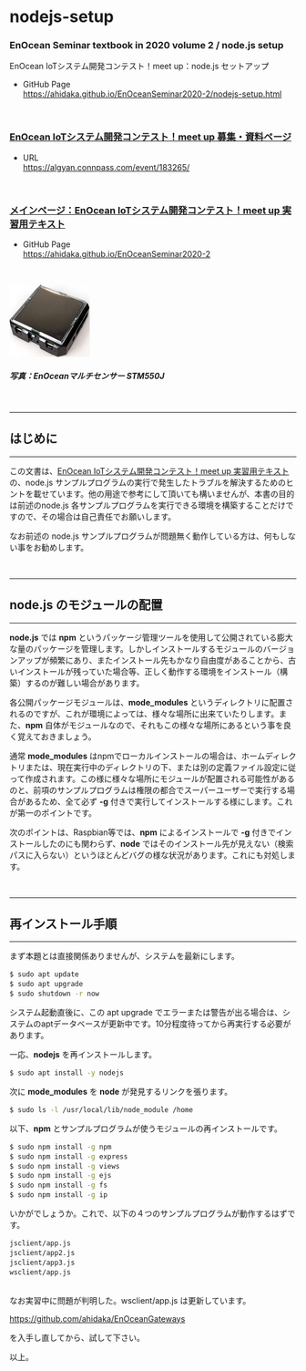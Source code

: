 # nodejs-setup

### EnOcean Seminar textbook in 2020 volume 2 / node.js setup

EnOcean IoTシステム開発コンテスト！meet up：node.js セットアップ

- GitHub Page<br/>
    https://ahidaka.github.io/EnOceanSeminar2020-2/nodejs-setup.html

<br/>

### [EnOcean IoTシステム開発コンテスト！meet up 募集・資料ページ](https://algyan.connpass.com/event/183265/)

- URL<br/>
    https://algyan.connpass.com/event/183265/

<br/>

### [メインページ：EnOcean IoTシステム開発コンテスト！meet up 実習用テキスト](README.md)

- GitHub Page<br/>
    https://ahidaka.github.io/EnOceanSeminar2020-2

<br/>

![EnOceanマルチセンサー STM550J](image/stm550jp50.jpg)
##### 写真：EnOceanマルチセンサー STM550J
<br/>

---
## はじめに
---

この文書は、[EnOcean IoTシステム開発コンテスト！meet up 実習用テキスト](README.md)の、node.js サンプルプログラムの実行で発生したトラブルを解決するためのヒントを載せています。他の用途で参考にして頂いても構いませんが、本書の目的は前述のnode.js 各サンプルプログラムを実行できる環境を構築することだけですので、その場合は自己責任でお願いします。

なお前述の node.js サンプルプログラムが問題無く動作している方は、何もしない事をお勧めします。

<br/>

---
## node.js のモジュールの配置
---

**node.js** では **npm** というパッケージ管理ツールを使用して公開されている膨大な量のパッケージを管理します。しかしインストールするモジュールのバージョンアップが頻繁にあり、またインストール先もかなり自由度があることから、古いインストールが残っていた場合等、正しく動作する環境をインストール（構築）するのが難しい場合があります。

各公開パッケージモジュールは、**mode_modules** というディレクトリに配置されるのですが、これが環境によっては、様々な場所に出来ていたりします。また、**npm** 自体がモジュールなので、それもこの様々な場所にあるという事を良く覚えておきましょう。

通常 **mode_modules** はnpmでローカルインストールの場合は、ホームディレクトリまたは、現在実行中のディレクトリの下、または別の定義ファイル設定に従って作成されます。この様に様々な場所にモジュールが配置される可能性があるのと、前項のサンプルプログラムは権限の都合でスーパーユーザーで実行する場合があるため、全て必ず **-g** 付きで実行してインストールする様にします。これが第一のポイントです。

次のポイントは、Raspbian等では、**npm** によるインストールで **-g** 付きでインストールしたのにも関わらず、**node** ではそのインストール先が見えない（検索パスに入らない）というほとんどバグの様な状況があります。これにも対処します。

<br/>

---
## 再インストール手順
---

まず本題とは直接関係ありませんが、システムを最新にします。

```sh
$ sudo apt update
$ sudo apt upgrade
$ sudo shutdown -r now
```

システム起動直後に、この apt upgrade でエラーまたは警告が出る場合は、システムのaptデータベースが更新中です。10分程度待ってから再実行する必要があります。

一応、**nodejs** を再インストールします。

```sh
$ sudo apt install -y nodejs
```

次に **mode_modules** を **node** が発見するリンクを張ります。

```sh
$ sudo ls -l /usr/local/lib/node_module /home
```

以下、**npm** とサンプルプログラムが使うモジュールの再インストールです。

```sh
$ sudo npm install -g npm
$ sudo npm install -g express
$ sudo npm install -g views
$ sudo npm install -g ejs
$ sudo npm install -g fs
$ sudo npm install -g ip
```

いかがでしょうか。これで、以下の４つのサンプルプログラムが動作するはずです。

```sh
jsclient/app.js
jsclient/app2.js
jsclient/app3.js
wsclient/app.js
```

<br/>
なお実習中に問題が判明した。wsclient/app.js は更新しています。<br/>

https://github.com/ahidaka/EnOceanGateways

を入手し直してから、試して下さい。

以上。


